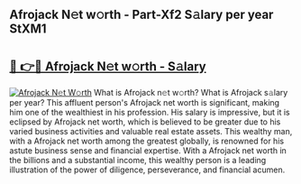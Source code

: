 ## Afrojack N𝚎t w𝚘rth - Part-Xf2 S𝚊lary per year StXM1

# <h2><a href="http://gc1gym.nevu.top/?p=Afrojack">🔗 👉🔴 Afrojack N𝚎t w𝚘rth - S𝚊lary</a></h2>

[![Afrojack N𝚎t W𝚘rth](https://i.imgur.com/Oavwk0R.jpeg)](http://gc1gym.nevu.top/?p=Afrojack)
What is Afrojack n𝚎t w𝚘rth? What is Afrojack s𝚊lary per year?
This affluent person's Afrojack net worth is significant, making him one of the wealthiest in his profession. His salary is impressive, but it is eclipsed by Afrojack net worth, which is believed to be greater due to his varied business activities and valuable real estate assets. This wealthy man, with a Afrojack net worth among the greatest globally, is renowned for his astute business sense and financial expertise. With a Afrojack net worth in the billions and a substantial income, this wealthy person is a leading illustration of the power of diligence, perseverance, and financial acumen.
